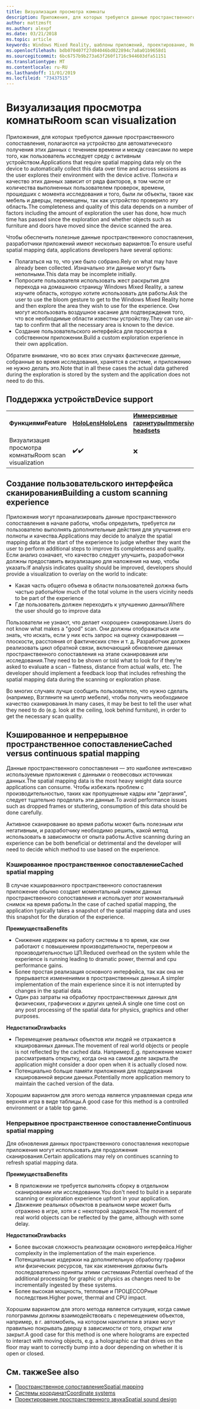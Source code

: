```yaml
---
title: Визуализация просмотра комнаты
description: Приложения, для которых требуются данные пространственного сопоставления, полагаются на устройство для автоматического получения этих данных с течением времени и между сеансами по мере того, как пользователь исследует среду с активным устройством.
author: mattzmsft
ms.author: alexpf
ms.date: 03/21/2018
ms.topic: article
keywords: Windows Mixed Reality, шаблоны приложений, проектирование, HoloLens, Просмотр комнаты, пространственное сопоставление, сетка
ms.openlocfilehash: bdb070407f27d04046bd022894c7a8a01b9658d1
ms.sourcegitcommit: 6bc6757b9b273a63f260f1716c944603dfa51151
ms.translationtype: MT
ms.contentlocale: ru-RU
ms.lasthandoff: 11/01/2019
ms.locfileid: "73437515"
---
```

# <a name="room-scan-visualization"></a><span data-ttu-id="196f1-104">Визуализация просмотра комнаты</span><span class="sxs-lookup"><span data-stu-id="196f1-104">Room scan visualization</span></span>

<span data-ttu-id="196f1-105">Приложения, для которых требуются данные пространственного сопоставления, полагаются на устройство для автоматического получения этих данных с течением времени и между сеансами по мере того, как пользователь исследует среду с активным устройством.</span><span class="sxs-lookup"><span data-stu-id="196f1-105">Applications that require spatial mapping data rely on the device to automatically collect this data over time and across sessions as the user explores their environment with the device active.</span></span> <span data-ttu-id="196f1-106">Полнота и качество этих данных зависит от ряда факторов, в том числе от количества выполненных пользователем проверок, времени, прошедших с момента исследования и того, были ли объекты, такие как мебель и дверцы, перемещены, так как устройство проверило эту область.</span><span class="sxs-lookup"><span data-stu-id="196f1-106">The completeness and quality of this data depends on a number of factors including the amount of exploration the user has done, how much time has passed since the exploration and whether objects such as furniture and doors have moved since the device scanned the area.</span></span>

<span data-ttu-id="196f1-107">Чтобы обеспечить полезные данные пространственного сопоставления, разработчики приложений имеют несколько вариантов:</span><span class="sxs-lookup"><span data-stu-id="196f1-107">To ensure useful spatial mapping data, applications developers have several options:</span></span>
* <span data-ttu-id="196f1-108">Полагаться на то, что уже было собрано.</span><span class="sxs-lookup"><span data-stu-id="196f1-108">Rely on what may have already been collected.</span></span> <span data-ttu-id="196f1-109">Изначально эти данные могут быть неполными.</span><span class="sxs-lookup"><span data-stu-id="196f1-109">This data may be incomplete initially.</span></span>
* <span data-ttu-id="196f1-110">Попросите пользователя использовать жест раскрытия для перехода на домашнюю страницу Windows Mixed Reality, а затем изучите область, которую хотите использовать для работы.</span><span class="sxs-lookup"><span data-stu-id="196f1-110">Ask the user to use the bloom gesture to get to the Windows Mixed Reality home and then explore the area they wish to use for the experience.</span></span> <span data-ttu-id="196f1-111">Они могут использовать воздушное касание для подтверждения того, что все необходимые области известны устройству.</span><span class="sxs-lookup"><span data-stu-id="196f1-111">They can use air-tap to confirm that all the necessary area is known to the device.</span></span>
* <span data-ttu-id="196f1-112">Создание пользовательского интерфейса для просмотра в собственном приложении.</span><span class="sxs-lookup"><span data-stu-id="196f1-112">Build a custom exploration experience in their own application.</span></span>

<span data-ttu-id="196f1-113">Обратите внимание, что во всех этих случаях фактические данные, собранные во время исследования, хранятся в системе, и приложению не нужно делать это.</span><span class="sxs-lookup"><span data-stu-id="196f1-113">Note that in all these cases the actual data gathered during the exploration is stored by the system and the application does not need to do this.</span></span>

## <a name="device-support"></a><span data-ttu-id="196f1-114">Поддержка устройств</span><span class="sxs-lookup"><span data-stu-id="196f1-114">Device support</span></span>

<table>
    <colgroup>
    <col width="33%" />
    <col width="33%" />
    <col width="33%" />
    </colgroup>
    <tr>
        <td><span data-ttu-id="196f1-115"><strong>Функциями</strong></span><span class="sxs-lookup"><span data-stu-id="196f1-115"><strong>Feature</strong></span></span></td>
        <td><span data-ttu-id="196f1-116"><a href="hololens-hardware-details.md"><strong>HoloLens</strong></a></span><span class="sxs-lookup"><span data-stu-id="196f1-116"><a href="hololens-hardware-details.md"><strong>HoloLens</strong></a></span></span></td>
        <td><span data-ttu-id="196f1-117"><a href="immersive-headset-hardware-details.md"><strong>Иммерсивные гарнитуры</strong></a></span><span class="sxs-lookup"><span data-stu-id="196f1-117"><a href="immersive-headset-hardware-details.md"><strong>Immersive headsets</strong></a></span></span></td>
    </tr>
     <tr>
        <td><span data-ttu-id="196f1-118">Визуализация просмотра комнаты</span><span class="sxs-lookup"><span data-stu-id="196f1-118">Room scan visualization</span></span></td>
        <td><span data-ttu-id="196f1-119">✔️</span><span class="sxs-lookup"><span data-stu-id="196f1-119">✔️</span></span></td>
        <td>❌</td>
    </tr>
</table>



## <a name="building-a-custom-scanning-experience"></a><span data-ttu-id="196f1-120">Создание пользовательского интерфейса сканирования</span><span class="sxs-lookup"><span data-stu-id="196f1-120">Building a custom scanning experience</span></span>

<span data-ttu-id="196f1-121">Приложения могут проанализировать данные пространственного сопоставления в начале работы, чтобы определить, требуется ли пользователю выполнять дополнительные действия для улучшения его полноты и качества.</span><span class="sxs-lookup"><span data-stu-id="196f1-121">Applications may decide to analyze the spatial mapping data at the start of the experience to judge whether they want the user to perform additional steps to improve its completeness and quality.</span></span> <span data-ttu-id="196f1-122">Если анализ означает, что качество следует улучшить, разработчики должны предоставить визуализацию для наложения на мир, чтобы указать:</span><span class="sxs-lookup"><span data-stu-id="196f1-122">If analysis indicates quality should be improved, developers should provide a visualization to overlay on the world to indicate:</span></span>
* <span data-ttu-id="196f1-123">Какая часть общего объема в области пользователей должна быть частью работы</span><span class="sxs-lookup"><span data-stu-id="196f1-123">How much of the total volume in the users vicinity needs to be part of the experience</span></span>
* <span data-ttu-id="196f1-124">Где пользователь должен переходить к улучшению данных</span><span class="sxs-lookup"><span data-stu-id="196f1-124">Where the user should go to improve data</span></span>

<span data-ttu-id="196f1-125">Пользователи не узнают, что делает «хорошее» сканирование.</span><span class="sxs-lookup"><span data-stu-id="196f1-125">Users do not know what makes a "good" scan.</span></span> <span data-ttu-id="196f1-126">Они должны отображаться или знать, что искать, если у них есть запрос на оценку сканирования — плоскости, расстояния от фактических стен и т. д. Разработчик должен реализовать цикл обратной связи, включающий обновление данных пространственного сопоставления на этапе сканирования или исследования.</span><span class="sxs-lookup"><span data-stu-id="196f1-126">They need to be shown or told what to look for if they’re asked to evaluate a scan – flatness, distance from actual walls, etc. The developer should implement a feedback loop that includes refreshing the spatial mapping data during the scanning or exploration phase.</span></span>

<span data-ttu-id="196f1-127">Во многих случаях лучше сообщить пользователю, что нужно сделать (например, Взгляните на центр мебели), чтобы получить необходимое качество сканирования.</span><span class="sxs-lookup"><span data-stu-id="196f1-127">In many cases, it may be best to tell the user what they need to do (e.g. look at the ceiling, look behind furniture), in order to get the necessary scan quality.</span></span>

## <a name="cached-versus-continuous-spatial-mapping"></a><span data-ttu-id="196f1-128">Кэшированное и непрерывное пространственное сопоставление</span><span class="sxs-lookup"><span data-stu-id="196f1-128">Cached versus continuous spatial mapping</span></span>

<span data-ttu-id="196f1-129">Данные пространственного сопоставления — это наиболее интенсивно используемые приложения с данными о геовесовых источниках данных.</span><span class="sxs-lookup"><span data-stu-id="196f1-129">The spatial mapping data is the most heavy weight data source applications can consume.</span></span> <span data-ttu-id="196f1-130">Чтобы избежать проблем с производительностью, таких как пропущенные кадры или "дергания", следует тщательно проделать эти данные.</span><span class="sxs-lookup"><span data-stu-id="196f1-130">To avoid performance issues such as dropped frames or stuttering, consumption of this data should be done carefully.</span></span>

<span data-ttu-id="196f1-131">Активное сканирование во время работы может быть полезным или негативным, и разработчику необходимо решить, какой метод использовать в зависимости от опыта работы.</span><span class="sxs-lookup"><span data-stu-id="196f1-131">Active scanning during an experience can be both beneficial or detrimental and the developer will need to decide which method to use based on the experience.</span></span>

### <a name="cached-spatial-mapping"></a><span data-ttu-id="196f1-132">Кэшированное пространственное сопоставление</span><span class="sxs-lookup"><span data-stu-id="196f1-132">Cached spatial mapping</span></span>

<span data-ttu-id="196f1-133">В случае кэшированного пространственного сопоставления приложение обычно создает моментальный снимок данных пространственного сопоставления и использует этот моментальный снимок на время работы.</span><span class="sxs-lookup"><span data-stu-id="196f1-133">In the case of cached spatial mapping, the application typically takes a snapshot of the spatial mapping data and uses this snapshot for the duration of the experience.</span></span>

<span data-ttu-id="196f1-134">**Преимущества**</span><span class="sxs-lookup"><span data-stu-id="196f1-134">**Benefits**</span></span>
* <span data-ttu-id="196f1-135">Снижение издержек на работу системы в то время, как они работают с повышением производительности, перегревом и производительностью ЦП.</span><span class="sxs-lookup"><span data-stu-id="196f1-135">Reduced overhead on the system while the experience is running leading to dramatic power, thermal and cpu performance gains.</span></span>
* <span data-ttu-id="196f1-136">Более простая реализация основного интерфейса, так как она не прерывается изменениями в пространственных данных.</span><span class="sxs-lookup"><span data-stu-id="196f1-136">A simpler implementation of the main experience since it is not interrupted by changes in the spatial data.</span></span>
* <span data-ttu-id="196f1-137">Один раз затраты на обработку пространственных данных для физических, графических и других целей.</span><span class="sxs-lookup"><span data-stu-id="196f1-137">A single one time cost on any post processing of the spatial data for physics, graphics and other purposes.</span></span>

<span data-ttu-id="196f1-138">**Недостатки**</span><span class="sxs-lookup"><span data-stu-id="196f1-138">**Drawbacks**</span></span>
* <span data-ttu-id="196f1-139">Перемещение реальных объектов или людей не отражается в кэшированных данных.</span><span class="sxs-lookup"><span data-stu-id="196f1-139">The movement of real world objects or people is not reflected by the cached data.</span></span> <span data-ttu-id="196f1-140">Например:</span><span class="sxs-lookup"><span data-stu-id="196f1-140">E.g.</span></span> <span data-ttu-id="196f1-141">приложение может рассматривать открытку, когда она на самом деле закрыта.</span><span class="sxs-lookup"><span data-stu-id="196f1-141">the application might consider a door open when it is actually closed now.</span></span>
* <span data-ttu-id="196f1-142">Потенциально больше памяти приложения для поддержания кэшированной версии данных.</span><span class="sxs-lookup"><span data-stu-id="196f1-142">Potentially more application memory to maintain the cached version of the data.</span></span>

<span data-ttu-id="196f1-143">Хорошим вариантом для этого метода является управляемая среда или верхняя игра в виде таблицы.</span><span class="sxs-lookup"><span data-stu-id="196f1-143">A good case for this method is a controlled environment or a table top game.</span></span>

### <a name="continuous-spatial-mapping"></a><span data-ttu-id="196f1-144">Непрерывное пространственное сопоставление</span><span class="sxs-lookup"><span data-stu-id="196f1-144">Continuous spatial mapping</span></span>

<span data-ttu-id="196f1-145">Для обновления данных пространственного сопоставления некоторые приложения могут использовать для продолжения сканирования.</span><span class="sxs-lookup"><span data-stu-id="196f1-145">Certain applications may rely on continues scanning to refresh spatial mapping data.</span></span>

<span data-ttu-id="196f1-146">**Преимущества**</span><span class="sxs-lookup"><span data-stu-id="196f1-146">**Benefits**</span></span>
* <span data-ttu-id="196f1-147">В приложении не требуется выполнять сборку в отдельном сканировании или исследовании.</span><span class="sxs-lookup"><span data-stu-id="196f1-147">You don't need to build in a separate scanning or exploration experience upfront in your application.</span></span>
* <span data-ttu-id="196f1-148">Движение реальных объектов в реальном мире может быть отражено в игре, хотя и с некоторой задержкой.</span><span class="sxs-lookup"><span data-stu-id="196f1-148">The movement of real world objects can be reflected by the game, although with some delay.</span></span>

<span data-ttu-id="196f1-149">**Недостатки**</span><span class="sxs-lookup"><span data-stu-id="196f1-149">**Drawbacks**</span></span>
* <span data-ttu-id="196f1-150">Более высокая сложность реализации основного интерфейса.</span><span class="sxs-lookup"><span data-stu-id="196f1-150">Higher complexity in the implementation of the main experience.</span></span>
* <span data-ttu-id="196f1-151">Потенциальные издержки на дополнительную обработку графики или физических ресурсов, так как изменения должны быть последовательно приняты этими системами.</span><span class="sxs-lookup"><span data-stu-id="196f1-151">Potential overhead of the additional processing for graphic or physics as changes need to be incrementally ingested by these systems.</span></span>
* <span data-ttu-id="196f1-152">Более высокая мощность, тепловые и ПРОЦЕССОРные последствия.</span><span class="sxs-lookup"><span data-stu-id="196f1-152">Higher power, thermal and CPU impact.</span></span>

<span data-ttu-id="196f1-153">Хорошим вариантом для этого метода является ситуация, когда самые голограммы должны взаимодействовать с перемещением объектов, например, в г. автомобиль, на котором накопители в этаже могут правильно покрывать дверцу в зависимости от того, открыт или закрыт.</span><span class="sxs-lookup"><span data-stu-id="196f1-153">A good case for this method is one where holograms are expected to interact with moving objects, e.g. a holographic car that drives on the floor may want to correctly bump into a door depending on whether it is open or closed.</span></span>

## <a name="see-also"></a><span data-ttu-id="196f1-154">См. также</span><span class="sxs-lookup"><span data-stu-id="196f1-154">See also</span></span>
* [<span data-ttu-id="196f1-155">Пространственное сопоставление</span><span class="sxs-lookup"><span data-stu-id="196f1-155">Spatial mapping</span></span>](spatial-mapping.md)
* [<span data-ttu-id="196f1-156">Системы координат</span><span class="sxs-lookup"><span data-stu-id="196f1-156">Coordinate systems</span></span>](coordinate-systems.md)
* [<span data-ttu-id="196f1-157">Проектирование пространственного звука</span><span class="sxs-lookup"><span data-stu-id="196f1-157">Spatial sound design</span></span>](spatial-sound-design.md)
